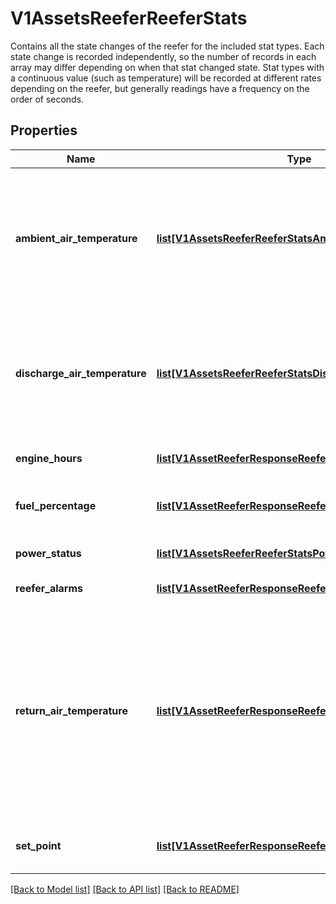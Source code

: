 # V1AssetsReeferReeferStats

Contains all the state changes of the reefer for the included stat types. Each state change is recorded independently, so the number of records in each array may differ depending on when that stat changed state. Stat types with a continuous value (such as temperature) will be recorded at different rates depending on the reefer, but generally readings have a frequency on the order of seconds.
## Properties
Name | Type | Description | Notes
------------ | ------------- | ------------- | -------------
**ambient_air_temperature** | [**list[V1AssetsReeferReeferStatsAmbientAirTemperature]**](V1AssetsReeferReeferStatsAmbientAirTemperature.md) | Ambient temperature of the reefer. This is the temperature of the air around the Samsara Asset Gateway. | [optional] 
**discharge_air_temperature** | [**list[V1AssetsReeferReeferStatsDischargeAirTemperature]**](V1AssetsReeferReeferStatsDischargeAirTemperature.md) | Discharge air temperature of the reefer. This is the temperature of the air as it leaves the cooling unit. | [optional] 
**engine_hours** | [**list[V1AssetReeferResponseReeferStatsEngineHours]**](V1AssetReeferResponseReeferStatsEngineHours.md) | Engine hours of the reefer | [optional] 
**fuel_percentage** | [**list[V1AssetReeferResponseReeferStatsFuelPercentage]**](V1AssetReeferResponseReeferStatsFuelPercentage.md) | Fuel percentage of the reefer | [optional] 
**power_status** | [**list[V1AssetsReeferReeferStatsPowerStatus]**](V1AssetsReeferReeferStatsPowerStatus.md) | Power status of the reefer | [optional] 
**reefer_alarms** | [**list[V1AssetReeferResponseReeferStatsAlarms1]**](V1AssetReeferResponseReeferStatsAlarms1.md) | Reefer alarms | [optional] 
**return_air_temperature** | [**list[V1AssetReeferResponseReeferStatsReturnAirTemp]**](V1AssetReeferResponseReeferStatsReturnAirTemp.md) | Return air temperature of the reefer. This is the temperature read by the reefer module (Carrier, Thermo King) that shows the temperature of the air as it enters the system. | [optional] 
**set_point** | [**list[V1AssetReeferResponseReeferStatsSetPoint]**](V1AssetReeferResponseReeferStatsSetPoint.md) | Set point temperature of the reefer | [optional] 

[[Back to Model list]](../README.md#documentation-for-models) [[Back to API list]](../README.md#documentation-for-api-endpoints) [[Back to README]](../README.md)


